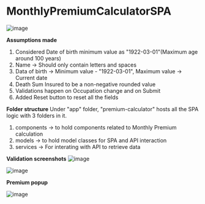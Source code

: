 # MonthlyPremiumCalculatorSPA

![image](https://user-images.githubusercontent.com/62795873/155902932-76c090e9-d133-447f-9d6c-4ee682ae2daf.png)

**Assumptions made**
1. Considered Date of birth minimum value as "1922-03-01"(Maximum age around 100 years) 
2. Name -> Should only contain letters and spaces
3. Data of birth -> Minimum value - "1922-03-01", Maximum value -> Current date
4. Death Sum Insured to be a non-negative rounded value
5. Validations happen on Occupation change and on Submit
6. Added Reset button to reset all the fields

**Folder structure**
Under "app" folder, "premium-calculator" hosts all the SPA logic with 3 folders in it.
1. components -> to hold components related to Monthly Premium calculation
2. models -> to hold model classes for SPA and API interaction
3. services -> For interating with API to retrieve data

**Validation screenshots**
![image](https://user-images.githubusercontent.com/62795873/155903151-e6349022-3efa-4045-80f6-33e64acb9a5e.png)

![image](https://user-images.githubusercontent.com/62795873/155903198-cf405cac-fe18-470b-8f13-4f46aaded828.png)

**Premium popup**

![image](https://user-images.githubusercontent.com/62795873/155903428-8eb7b8b5-ae8f-48f7-b2b2-0dd4af26aeaa.png)

